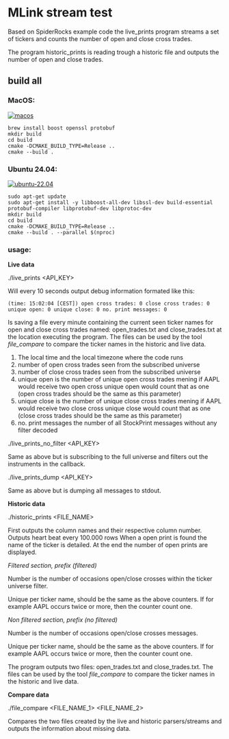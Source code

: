 # MLink stream test

Based on SpiderRocks example code the live_prints program streams a set of tickers and counts the number of open and close cross trades.

The program historic_prints is reading trough a historic file and outputs the number of open and close trades.

## build all

### MacOS:

[![macos](https://github.com/tickup-se/mlink_subscribe_test/actions/workflows/macos.yml/badge.svg)](https://github.com/tickup-se/mlink_subscribe_test/actions/workflows/macos.yml)

```
brew install boost openssl protobuf
mkdir build
cd build
cmake -DCMAKE_BUILD_TYPE=Release ..
cmake --build .
```

### Ubuntu 24.04:
[![ubuntu-22.04](https://github.com/tickup-se/mlink_subscribe_test/actions/workflows/ubuntu_24_04.yml/badge.svg)](https://github.com/tickup-se/mlink_subscribe_test/actions/workflows/ubuntu_24_04.yml)

```
sudo apt-get update
sudo apt-get install -y libboost-all-dev libssl-dev build-essential protobuf-compiler libprotobuf-dev libprotoc-dev
mkdir build
cd build
cmake -DCMAKE_BUILD_TYPE=Release ..
cmake --build . --parallel $(nproc)
```

### usage:

**Live data**

./live_prints <API_KEY> 

Will every 10 seconds output debug information formated like this:

```
(time: 15:02:04 [CEST]) open cross trades: 0 close cross trades: 0 unique open: 0 unique close: 0 no. print messages: 0
```

Is saving a file every minute containing the current seen ticker names for open and close cross trades named: open_trades.txt and close_trades.txt at the location executing the program. The files can be used by the tool *file_compare* to compare the ticker names in the historic and live data.


1. The local time and the local timezone where the code runs
2. number of open cross trades seen from the subscribed universe
3. number of close cross trades seen from the subscribed universe
4. unique open is the number of unique open cross trades mening if AAPL would receive two open cross unique open would count that as one (open cross trades should be the same as this parameter)
5. unique close is the number of unique close cross trades mening if AAPL would receive two close cross unique close would count that as one (close cross trades should be the same as this parameter)
6. no. print messages the number of all StockPrint messages without any filter decoded

./live_prints_no_filter <API_KEY>

Same as above but is subscribing to the full universe and filters out the instruments in the callback. 

./live_prints_dump <API_KEY>

Same as above but is dumping all messages to stdout.

**Historic data**

./historic_prints <FILE_NAME> 

First outputs the column names and their respective column number.
Outputs heart beat every 100.000 rows
When a open print is found the name of the ticker is detailed.
At the end the number of open prints are displayed.

*Filtered section, prefix (filtered)*

Number is the number of occasions open/close crosses within the ticker universe filter.

Unique per ticker name, should be the same as the above counters. If for example AAPL occurs twice or more, then the counter count one.

*Non filtered section, prefix (no filtered)*

Number is the number of occasions open/close crosses messages.

Unique per ticker name, should be the same as the above counters. If for example AAPL occurs twice or more, then the counter count one.


The program outputs two files: open_trades.txt and close_trades.txt. The files can be used by the tool *file_compare* to compare the ticker names in the historic and live data.

**Compare data**

./file_compare <FILE_NAME_1> <FILE_NAME_2> 

Compares the two files created by the live and historic parsers/streams and outputs the information about missing data.




